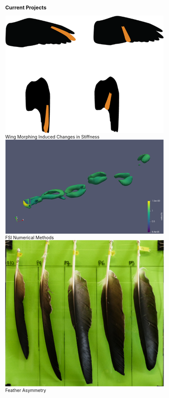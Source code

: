 <html>
<head>
<meta name="viewport" content="width=device-width, initial-scale=1">
<style>
  
* {
  box-sizing: border-box;
}

.column {
  float: left;
  width: 50%;
  padding: 5px;
}

/* Clearfix (clear floats) */
.row::after {
  content: "";
  clear: both;
  display: table;
}

.container {
  position: relative;
  width: 50%;
}

.image {
  display: block;
  width: 100%;
  height: auto;
}

.overlay {
  position: absolute;
  top: 0;
  bottom: 0;
  left: 0;
  right: 0;
  height: 100%;
  width: 100%;
  opacity: 0;
  transition: .5s ease;
  background-color: #2AAD95;
}

.container:hover .overlay {
  opacity: 1;
}

.text {
  color: white;
  font-size: 20px;
  position: absolute;
  top: 50%;
  left: 50%;
  -webkit-transform: translate(-50%, -50%);
  -ms-transform: translate(-50%, -50%);
  transform: translate(-50%, -50%);
  text-align: center;
}
</style>
</head>
<body>

<h3>Current Projects</h3>

<div class="row">
  <div class="column">
    <div class="container">
      <img src="/images/ffint.png" alt="ffint" class="image">
      <div class="overlay">
        <div class="text">Wing Morphing Induced Changes in Stiffness</div>
      </div>
    </div>
  </div>
  <div class="column">
    <div class="container">
      <img src="/images/Q criterion.png" alt="cfd" class="image">
      <div class="overlay">
        <div class="text">FSI Numerical Methods</div>
      </div>
    </div>
  </div>
  <div class="column">
    <div class="container">
      <img src="/images/feathers.JPG" alt="momocs" class="image">
      <div class="overlay">
        <div class="text">Feather Asymmetry</div>
      </div>
    </div>
  </div>
</div>

</body>
</html>
